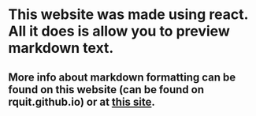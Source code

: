 # This website was made using react. All it does is allow you to preview markdown text.

## More info about markdown formatting can be found on this website (can be found on rquit.github.io) or at [this site](https://www.markdownguide.org/getting-started/).
